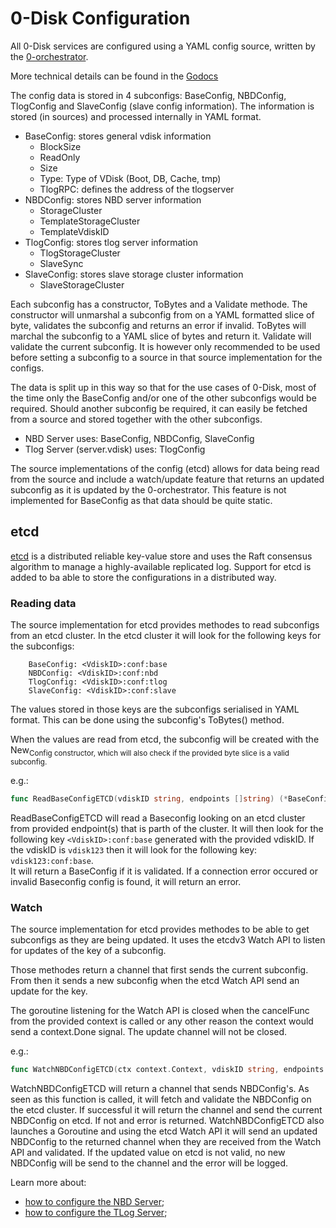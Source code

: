 # 0-Disk Configuration

All 0-Disk services are configured using a YAML config source, written by the [0-orchestrator][orchestrator].

More technical details can be found in the [Godocs][configGodoc]

The config data is stored in 4 subconfigs: BaseConfig, NBDConfig, TlogConfig and SlaveConfig (slave config information). The information is stored (in sources) and processed internally in YAML format.

* BaseConfig: stores general vdisk information
	* BlockSize
	* ReadOnly
	* Size
	* Type: Type of VDisk (Boot, DB, Cache, tmp)
	* TlogRPC: defines the address of the tlogserver 
* NBDConfig: stores NBD server information
	* StorageCluster
	* TemplateStorageCluster
	* TemplateVdiskID
* TlogConfig: stores tlog server information
	* TlogStorageCluster
	* SlaveSync
* SlaveConfig: stores slave storage cluster information
	* SlaveStorageCluster

Each subconfig has a constructor, ToBytes and a Validate methode.
The constructor will unmarshal a subconfig from on a YAML formatted slice of byte, validates the subconfig and returns an error if invalid.
ToBytes will marchal the subconfig to a YAML slice of bytes and return it.
Validate will validate the current subconfig. It is however only recommended to be used before setting a subconfig to a source in that source implementation for the configs.

The data is split up in this way so that for the use cases of 0-Disk, most of the time only the BaseConfig and/or one of the other subconfigs would be required. Should another subconfig be required, it can easily be fetched from a source and stored together with the other subconfigs.

* NBD Server uses: BaseConfig, NBDConfig, SlaveConfig
* Tlog Server (server.vdisk) uses: TlogConfig

The source implementations of the config (etcd) allows for data being read from the source and include a watch/update feature that returns an updated subconfig as it is updated by the 0-orchestrator. This feature is not implemented for BaseConfig as that data should be quite static.

## etcd
[etcd][etcd] is a distributed reliable key-value store and uses the Raft consensus algorithm to manage a highly-available replicated log. Support for etcd is added to ba able to store the configurations in a distributed way.

### Reading data
The source implementation for etcd provides methodes to read subconfigs from an etcd cluster. 
In the etcd cluster it will look for the following keys for the subconfigs:

```
	BaseConfig: <VdiskID>:conf:base
	NBDConfig: <VdiskID>:conf:nbd
	TlogConfig: <VdiskID>:conf:tlog
	SlaveConfig: <VdiskID>:conf:slave
```

The values stored in those keys are the subconfigs serialised in YAML format. This can be done using the subconfig's ToBytes() method.

When the values are read from etcd, the subconfig will be created with the New<Sub>Config constructor, which will also check if the provided byte slice is a valid subconfig.

e.g.:
```go
func ReadBaseConfigETCD(vdiskID string, endpoints []string) (*BaseConfig, error)
```
ReadBaseConfigETCD will read a Baseconfig looking on an etcd cluster from provided endpoint(s) that is parth of the cluster. It will then look for the following key ```<VdiskID>:conf:base``` generated with the provided vdiskID. If the vdiskID is ```vdisk123``` then it will look for the following key: ```vdisk123:conf:base```.  
It will return a BaseConfig if it is validated. If a connection error occured or invalid Baseconfig config is found, it will return an error.

### Watch
The source implementation for etcd provides methodes to be able to get subconfigs as they are being updated. It uses the etcdv3 Watch API to listen for updates of the key of a subconfig.

Those methodes return a channel that first sends the current subconfig. From then it sends a new subconfig when the etcd Watch API send an update for the key.

The goroutine listening for the Watch API is closed when the cancelFunc from the provided context is called or any other reason the context would send a context.Done signal. The update channel will not be closed.

e.g.:
```go
func WatchNBDConfigETCD(ctx context.Context, vdiskID string, endpoints []string) (<-chan NBDConfig, error)
```
WatchNBDConfigETCD will return a channel that sends NBDConfig's. As seen as this function is called, it will fetch and validate the NBDConfig on the etcd cluster. If successful it will return the channel and send the current NBDConfig on etcd. If not and error is returned.
WatchNBDConfigETCD also launches a Goroutine and using the etcd Watch API it will send an updated NBDConfig to the returned channel when they are received from the Watch API and validated. If the updated value on etcd is not valid, no new NBDConfig will be send to the channel and the error will be logged.


Learn more about:

+ [how to configure the NBD Server](nbd/config.md);
+ [how to configure the TLog Server](tlog/config.md);

[orchestrator]: https://github.com/zero-os/0-orchestrator
[configGodoc]:  https://godoc.org/github.com/zero-os/0-Disk/config
[etcd]: https://github.com/coreos/etcd
